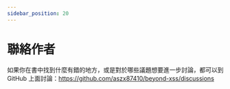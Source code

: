 ```yaml
---
sidebar_position: 20
---
```


# 聯絡作者

如果你在書中找到什麼有錯的地方，或是對於哪些議題想要進一步討論，都可以到 GitHub 上面討論：https://github.com/aszx87410/beyond-xss/discussions